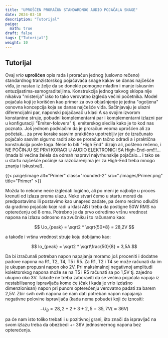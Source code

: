 ```yaml
---
title: "UPROŠĆEN PRORAČUN STANDARDNOG AUDIO POJAČALA SNAGE"
date: 2024-03-18
description: "Tutorijal"
paige:
  math: true
draft: false
tags: ["Tutorijal"]
weight: 10
---
```

## Tutorijal

Ovaj *vrlo* **uprošćen** opis rada i proračun jednog (uslovno rečeno) standardnog tranzistorskog pojačavača snage kakav se danas najčešće viđa, je nastao iz želje da se donekle pomogne mlađim i manje iskusnim entuzijastima-samograditeljima. Konstrukcija jednog takvog sklopa nije nikakva "misterija" iako to tako verovatno izgleda većini početnika. Model pojačala koji je korišćen kao primer za ovo objašnjenje je jedna "ogoljena" osnovna koncepcija koja se danas najčešće viđa. Sačinjavaju je ulazni diferencijalni par, naponski pojačavač u klasi A sa svojim izvorom konstantne struje, pobudni komplementarni par i komplementarni izlazni par u konfiguraciji "Emiter-folovera" tj. emiterskog sledila kako je to kod nas poznato. Još jednom podvlačim da je proračun veoma uprošćen ali za početak... za prve korake sasvim praktično upotrebljiv jer će izračunato pojačalo sasvim sigurno raditi ako se proračun tačno odradi a i praktična konstrukcija posle toga. Neće to biti "High End" dizajn ali, pošteno rečeno, i NE POČINJU SE PRVI KORACI U AUDIO ELEKTRONICI SA High-End-om!!!... (mada bi većina želela da odmah napravi najvrhunskije pojačalo... i tako se u startu najčešće počinje sa razočarenjima jer za High-End treba mnogo znanja i iskustva!).

<p>{{< paige/image alt="Primer" class="rounded-2" src="./images/Primer.png" title="Primer" >}}</p>

Možda to nekome neće izgledati logično, ali po meni je najbolje u proces krenuti od izlaza prema ulazu. Neke stvari ćemo u startu morati da predpostavimo ili postavimo kao unapred zadate, pa ćemo recimo odlučiti da gradimo pojačalo koje radi u klasi AB i treba da postigne 50W RMS na opterećenju od 8 oma. Potrebno je da prvo odredimo vršnu vrednost napona na izlazu odnosno na zvučniku i to računamo kao:

$$
 Uo_{peak} = \sqrt2 * \sqrt{50*8} = 28,2V
$$

<p class="text-center">a takođe i vršnu vrednost struje koju dobijamo kao:</p>

$$
 Io_{peak} = \sqrt2 * \sqrt\frac{50}{8} = 3,5A
$$

Da bi izračunali potreban napon napajanja moramo još proceniti i dodatne padove napona na R1, T2, T4, T5 i R5. Za R1, T2 i T4 se može računati da im je ukupan propusni napon oko 2V. Pri maksimalnoj negativnoj amplitudi kolektorskog napona može se na T5 i R5 računati sa po 1,5V tj. zajedno ukupno oko 3V. Takođe ne treba zaboraviti da se većina pojačala napaja iz nestabilisanog ispravljača kome će (čak i kada je vrlo izdašno dimenzionisan) napon pri punom opterećenju verovatno padati za barem 2,5V. Zbir svih ovih napona će nam dati potreban napon napajanja negativne polovine ispravljača (kada nema pobude) koji će iznositi:

$$
 -U_B = 28,2 + 2 + 3 + 2,5 = 35,7V (\approx36V)
$$

<p class="text-center">pa će nam isto toliko trebati i u pozitivnoj grani, što znači da ispravljač na svom izlazu treba da obezbedi +- 36V jednosmernog napona bez opterećenja.</p>
